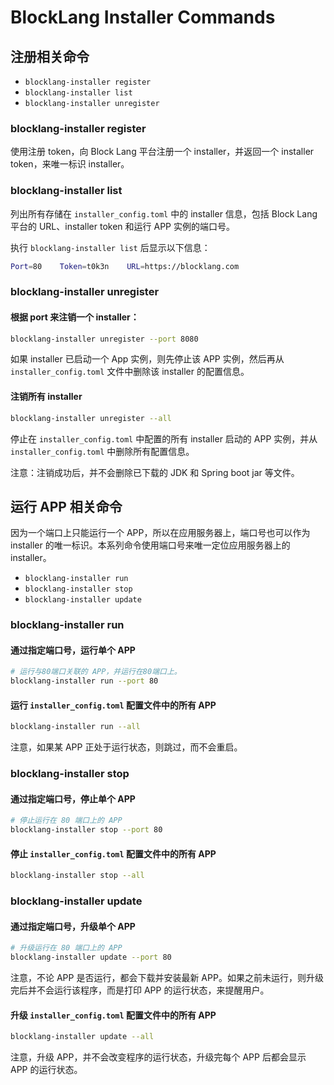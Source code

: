 # BlockLang Installer Commands

## 注册相关命令

* `blocklang-installer register`
* `blocklang-installer list`
* `blocklang-installer unregister`

### blocklang-installer register

使用注册 token，向 Block Lang 平台注册一个 installer，并返回一个 installer token，来唯一标识 installer。

### blocklang-installer list

列出所有存储在 `installer_config.toml` 中的 installer 信息，包括 Block Lang 平台的 URL、installer token 和运行 APP 实例的端口号。

执行 `blocklang-installer list` 后显示以下信息：

```sh
Port=80    Token=t0k3n    URL=https://blocklang.com
```

### blocklang-installer unregister

#### 根据 port 来注销一个 installer：

```sh
blocklang-installer unregister --port 8080
```

如果 installer 已启动一个 App 实例，则先停止该 APP 实例，然后再从 `installer_config.toml` 文件中删除该 installer 的配置信息。

#### 注销所有 installer

```sh
blocklang-installer unregister --all
```

停止在 `installer_config.toml` 中配置的所有 installer 启动的 APP 实例，并从 `installer_config.toml` 中删除所有配置信息。

注意：注销成功后，并不会删除已下载的 JDK 和 Spring boot jar 等文件。

## 运行 APP 相关命令

因为一个端口上只能运行一个 APP，所以在应用服务器上，端口号也可以作为 installer 的唯一标识。本系列命令使用端口号来唯一定位应用服务器上的 installer。

* `blocklang-installer run`
* `blocklang-installer stop`
* `blocklang-installer update`

### blocklang-installer run

#### 通过指定端口号，运行单个 APP

```sh
# 运行与80端口关联的 APP，并运行在80端口上。
blocklang-installer run --port 80
```

#### 运行 `installer_config.toml` 配置文件中的所有 APP

```sh
blocklang-installer run --all
```

注意，如果某 APP 正处于运行状态，则跳过，而不会重启。

### blocklang-installer stop

#### 通过指定端口号，停止单个 APP

```sh
# 停止运行在 80 端口上的 APP
blocklang-installer stop --port 80
```

#### 停止 `installer_config.toml` 配置文件中的所有 APP

```sh
blocklang-installer stop --all
```

### blocklang-installer update

#### 通过指定端口号，升级单个 APP

```sh
# 升级运行在 80 端口上的 APP
blocklang-installer update --port 80
```

注意，不论 APP 是否运行，都会下载并安装最新 APP。如果之前未运行，则升级完后并不会运行该程序，而是打印 APP 的运行状态，来提醒用户。

#### 升级 `installer_config.toml` 配置文件中的所有 APP

```sh
blocklang-installer update --all
```

注意，升级 APP，并不会改变程序的运行状态，升级完每个 APP 后都会显示 APP 的运行状态。
